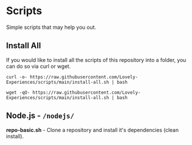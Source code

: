 # Scripts
Simple scripts that may help you out.

## Install All
If you would like to install all the scripts of this repository into a folder, you can do so via curl or wget.
```
curl -o- https://raw.githubusercontent.com/Lovely-Experiences/scripts/main/install-all.sh | bash
```
```
wget -qO- https://raw.githubusercontent.com/Lovely-Experiences/scripts/main/install-all.sh | bash
```

## Node.js - `/nodejs/`
**repo-basic.sh** - Clone a repository and install it's dependencies (clean install).